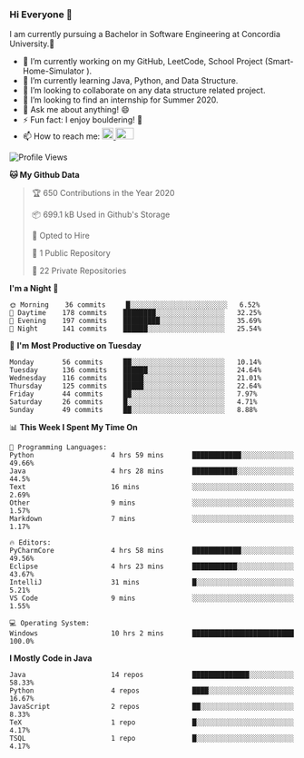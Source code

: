 ### Hi Everyone 👋
I am currently pursuing a Bachelor in Software Engineering at Concordia University.🏫

- 🔭 I’m currently working on my GitHub, LeetCode, School Project (Smart-Home-Simulator ).
- 🌱 I’m currently learning Java, Python, and Data Structure.
- 👯 I’m looking to collaborate on any data structure related project.
- 🤔 I’m looking to find an internship for Summer 2020.
- 💬 Ask me about anything! 😄
- ⚡ Fun fact: I enjoy bouldering! 🧗‍
- 📫 How to reach me: <a href="https://www.linkedin.com/in/siu-tong-ye/" target="_blank"> <img width="20px" width="32" src="https://cdn.jsdelivr.net/npm/simple-icons@v3/icons/linkedin.svg" /> </a> <a href="mailto:SiuTongYe@gmail.com" target="_blank"> <img height="20" width="32" src="https://cdn.jsdelivr.net/npm/simple-icons@v3/icons/gmail.svg" /> </a>

<!--START_SECTION:waka-->
![Profile Views](http://img.shields.io/badge/Profile%20Views-45-blue)

**🐱 My Github Data** 

> 🏆 650 Contributions in the Year 2020
 > 
> 📦 699.1 kB Used in Github's Storage 
 > 
> 💼 Opted to Hire
 > 
> 📜 1 Public Repository 
 > 
> 🔑 22 Private Repositories 

**I'm a Night 🦉** 

```text
🌞 Morning    36 commits     █░░░░░░░░░░░░░░░░░░░░░░░░   6.52% 
🌆 Daytime    178 commits    ████████░░░░░░░░░░░░░░░░░   32.25% 
🌃 Evening    197 commits    █████████░░░░░░░░░░░░░░░░   35.69% 
🌙 Night      141 commits    ██████░░░░░░░░░░░░░░░░░░░   25.54%

```
📅 **I'm Most Productive on Tuesday** 

```text
Monday       56 commits     ██░░░░░░░░░░░░░░░░░░░░░░░   10.14% 
Tuesday      136 commits    ██████░░░░░░░░░░░░░░░░░░░   24.64% 
Wednesday    116 commits    █████░░░░░░░░░░░░░░░░░░░░   21.01% 
Thursday     125 commits    █████░░░░░░░░░░░░░░░░░░░░   22.64% 
Friday       44 commits     ██░░░░░░░░░░░░░░░░░░░░░░░   7.97% 
Saturday     26 commits     █░░░░░░░░░░░░░░░░░░░░░░░░   4.71% 
Sunday       49 commits     ██░░░░░░░░░░░░░░░░░░░░░░░   8.88%

```


📊 **This Week I Spent My Time On** 

```text
💬 Programming Languages: 
Python                   4 hrs 59 mins       ████████████░░░░░░░░░░░░░   49.66% 
Java                     4 hrs 28 mins       ███████████░░░░░░░░░░░░░░   44.5% 
Text                     16 mins             ░░░░░░░░░░░░░░░░░░░░░░░░░   2.69% 
Other                    9 mins              ░░░░░░░░░░░░░░░░░░░░░░░░░   1.57% 
Markdown                 7 mins              ░░░░░░░░░░░░░░░░░░░░░░░░░   1.17%

🔥 Editors: 
PyCharmCore              4 hrs 58 mins       ████████████░░░░░░░░░░░░░   49.56% 
Eclipse                  4 hrs 23 mins       ███████████░░░░░░░░░░░░░░   43.67% 
IntelliJ                 31 mins             █░░░░░░░░░░░░░░░░░░░░░░░░   5.21% 
VS Code                  9 mins              ░░░░░░░░░░░░░░░░░░░░░░░░░   1.55%

💻 Operating System: 
Windows                  10 hrs 2 mins       █████████████████████████   100.0%

```

**I Mostly Code in Java** 

```text
Java                     14 repos            ██████████████░░░░░░░░░░░   58.33% 
Python                   4 repos             ████░░░░░░░░░░░░░░░░░░░░░   16.67% 
JavaScript               2 repos             ██░░░░░░░░░░░░░░░░░░░░░░░   8.33% 
TeX                      1 repo              █░░░░░░░░░░░░░░░░░░░░░░░░   4.17% 
TSQL                     1 repo              █░░░░░░░░░░░░░░░░░░░░░░░░   4.17%

```



<!--END_SECTION:waka-->
